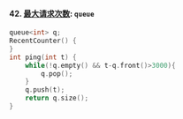 #### 42. [最大请求次数](https://leetcode.cn/problems/H8086Q/): `queue`

```CPP
queue<int> q;
RecentCounter() {
}
int ping(int t) {
    while(!q.empty() && t-q.front()>3000){
        q.pop();
    }
    q.push(t);
    return q.size();
}
```